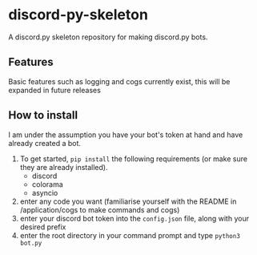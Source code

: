 # discord-py-skeleton
A discord.py skeleton repository for making discord.py bots. 

## Features
Basic features such as logging and cogs currently exist, this will be expanded in future releases

## How to install
I am under the assumption you have your bot's token at hand and have already created a bot.
1. To get started, `pip install` the following requirements (or make sure they are already installed).
   - discord
   - colorama
   - asyncio
2. enter any code you want (familiarise yourself with the README in /application/cogs to make commands and cogs)
3. enter your discord bot token into the `config.json` file, along with your desired prefix
4. enter the root directory in your command prompt and type `python3 bot.py`

